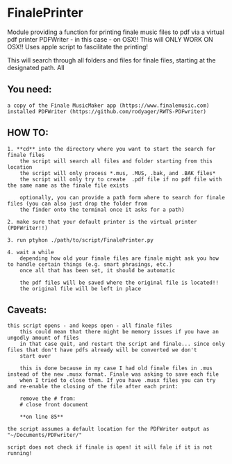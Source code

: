 # FinalePrinter

Module providing a function for printing finale music files to pdf via a virtual pdf printer
PDFWriter - in this case -  on OSX!! This will ONLY WORK ON OSX!! Uses apple script to fascilitate the printing!

This will search through all folders and files for finale files, starting at the designated path. All



## You need:
    a copy of the Finale MusicMaker app (https://www.finalemusic.com)
    installed PDFWriter (https://github.com/rodyager/RWTS-PDFwriter)

## HOW TO:
    1. **cd** into the directory where you want to start the search for finale files
        the script will search all files and folder starting from this location
        the script will only process *.mus, .MUS, .bak, and .BAK files*
        the script will only try to create  .pdf file if no pdf file with the same name as the finale file exists

        optionally, you can provide a path form where to search for finale files (you can also just drop the folder from
        the finder onto the terminal once it asks for a path)

    2. make sure that your default printer is the virtual printer (PDFWriter!!)

    3. run ptyhon ./path/to/script/FinalePrinter.py

    4. wait a while
        depending how old your finale files are finale might ask you how to handle certain things (e.g. smart phrasings, etc.)
        once all that has been set, it should be automatic

        the pdf files will be saved where the original file is located!!
        the original file will be left in place

## Caveats:
    this script opens - and keeps open - all finale files
        this could mean that there might be memory issues if you have an ungodly amount of files
        in that case quit, and restart the script and finale... since only files that don't have pdfs already will be converted we don't
        start over

        this is done because in my case I had old finale files in .mus instead of the new .musx format. Finale was asking to save each file
        when I tried to close them. If you have .musx files you can try and re-enable the closing of the file after each print:

        remove the # from:
        # close front document

        **on line 85**

    the script assumes a default location for the PDFWriter output as "~/Documents/PDFwriter/"

    script does not check if finale is open! it will fale if it is not running!
